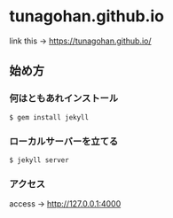 # tunagohan.github.io

link this -> https://tunagohan.github.io/

## 始め方

### 何はともあれインストール

```
$ gem install jekyll
```

### ローカルサーバーを立てる

```
$ jekyll server
```

### アクセス

access -> http://127.0.0.1:4000
